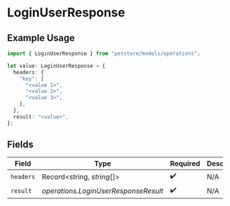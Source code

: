 # LoginUserResponse

## Example Usage

```typescript
import { LoginUserResponse } from "petstore/models/operations";

let value: LoginUserResponse = {
  headers: {
    "key": [
      "<value 1>",
      "<value 2>",
      "<value 3>",
    ],
  },
  result: "<value>",
};
```

## Fields

| Field                                | Type                                 | Required                             | Description                          |
| ------------------------------------ | ------------------------------------ | ------------------------------------ | ------------------------------------ |
| `headers`                            | Record<string, *string*[]>           | :heavy_check_mark:                   | N/A                                  |
| `result`                             | *operations.LoginUserResponseResult* | :heavy_check_mark:                   | N/A                                  |